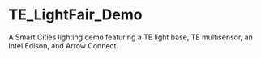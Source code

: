 # TE_LightFair_Demo
A Smart Cities lighting demo featuring a TE light base, TE multisensor, an Intel Edison, and Arrow Connect.
